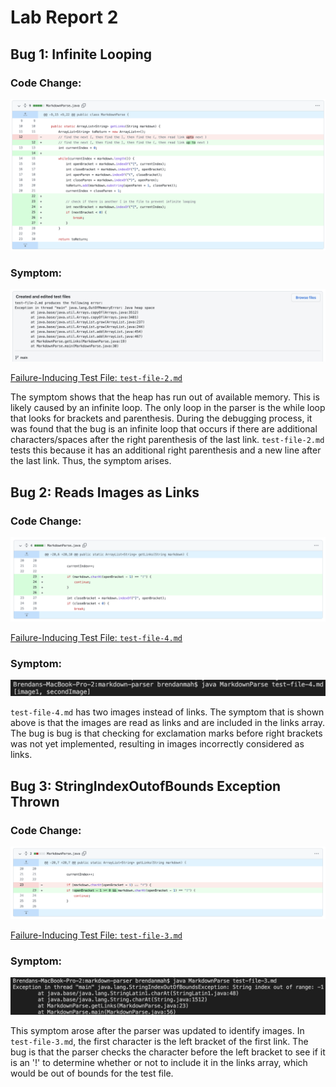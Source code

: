 # Lab Report 2

## Bug 1: Infinite Looping
### Code Change:
![Image](screenshots/lab2-1.png)

### Symptom:
![Image](screenshots/bug-1.png)

[Failure-Inducing Test File: `test-file-2.md`](https://github.com/brendan887/markdown-parser/blob/main/test-file-2.md?plain=1)

The symptom shows that the heap has run out of available memory. This is likely caused by an infinite loop. The only loop in the parser is the while loop that looks for brackets and parenthesis. During the debugging process, it was found that the bug is an infinite loop that occurs if there are additional characters/spaces after the right parenthesis of the last link. `test-file-2.md` tests this because it has an additional right parenthesis and a new line after the last link. Thus, the symptom arises.


## Bug 2: Reads Images as Links
### Code Change:
![Image](screenshots/lab2-2.png)

[Failure-Inducing Test File: `test-file-4.md`](https://github.com/brendan887/markdown-parser/blob/main/test-file-4.md?plain=1)

### Symptom:
![Image](screenshots/bug2.png)

`test-file-4.md` has two images instead of links. The symptom that is shown above is that the images are read as links and are included in the links array. The bug is bug is that checking for exclamation marks before right brackets was not yet implemented, resulting in images incorrectly considered as links.


## Bug 3: StringIndexOutofBounds Exception Thrown
### Code Change:
![Image](screenshots/lab2-3.png)

[Failure-Inducing Test File: `test-file-3.md`](https://github.com/brendan887/markdown-parser/blob/main/test-file-3.md?plain=1)


### Symptom:
![Image](screenshots/bug3.png)

This symptom arose after the parser was updated to identify images. In `test-file-3.md`, the first character is the left bracket of the first link. The bug is that the parser checks the character before the left bracket to see if it is an '!' to determine whether or not to include it in the links array, which would be out of bounds for the test file.